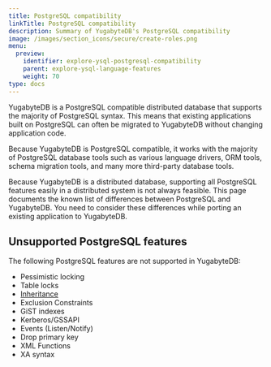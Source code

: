 ```yaml
---
title: PostgreSQL compatibility
linkTitle: PostgreSQL compatibility
description: Summary of YugabyteDB's PostgreSQL compatibility
image: /images/section_icons/secure/create-roles.png
menu:
  preview:
    identifier: explore-ysql-postgresql-compatibility
    parent: explore-ysql-language-features
    weight: 70
type: docs
---
```

YugabyteDB is a PostgreSQL compatible distributed database that supports the majority of PostgreSQL syntax. This means that existing applications built on PostgreSQL can often be migrated to YugabyteDB without changing application code.

Because YugabyteDB is PostgreSQL compatible, it works with the majority of PostgreSQL database tools such as various language drivers, ORM tools, schema migration tools, and many more third-party database tools.

Because YugabyteDB is a distributed database, supporting all PostgreSQL features easily in a distributed system is not always feasible. This page documents the known list of differences between PostgreSQL and YugabyteDB. You need to consider these differences while porting an existing application to YugabyteDB.

## Unsupported PostgreSQL features

The following PostgreSQL features are not supported in YugabyteDB:

- Pessimistic locking
- Table locks
- [Inheritance](https://www.postgresql.org/docs/11/tutorial-inheritance.html)
- Exclusion Constraints
- GiST indexes
- Kerberos/GSSAPI
- Events (Listen/Notify)
- Drop primary key
- XML Functions
- XA syntax
